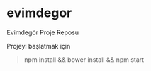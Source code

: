 # evimdegor

Evimdegör Proje Reposu

Projeyi başlatmak için
>  npm install && bower install && npm start